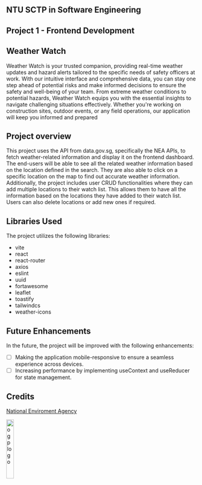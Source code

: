 ## NTU SCTP in Software Engineering

## Project 1 - Frontend Development

## Weather Watch

Weather Watch is your trusted companion, providing real-time weather updates and hazard alerts tailored to the specific needs of safety officers at work.
With our intuitive interface and comprehensive data, you can stay one step ahead of potential risks and make informed decisions to ensure the safety and well-being of your team. From extreme weather conditions to potential hazards, Weather Watch equips you with the essential insights to navigate challenging situations effectively. Whether you're working on construction sites, outdoor events, or any field operations, our application will keep you informed and prepared

## Project overview

This project uses the API from data.gov.sg, specifically the NEA APIs, to fetch weather-related information and display it on the frontend dashboard. The end-users will be able to see all the related weather information based on the location defined in the search. They are also able to click on a specific location on the map to find out accurate weather information. Additionally, the project includes user CRUD functionalities where they can add multiple locations to their watch list. This allows them to have all the information based on the locations they have added to their watch list. Users can also delete locations or add new ones if required.

## Libraries Used

The project utilizes the following libraries:

- vite
- react
- react-router
- axios
- eslint
- uuid
- fortawesome
- leaflet
- toastify
- tailwindcs
- weather-icons

## Future Enhancements

In the future, the project will be improved with the following enhancements:

- [ ] Making the application mobile-responsive to ensure a seamless experience across devices.
- [ ] Increasing performance by implementing useContext and useReducer for state management.

<!-- > ![ntu-project1-weather-watch](https://socialify.git.ci/JustenMX/ntu-project1-weather-watch/image?font=Raleway&forks=1&language=1&name=1&pattern=Plus&pulls=1&stargazers=1&theme=Auto) -->

## Credits

[National Enviroment Agency](https://beta.data.gov.sg/datasets/)

<img src="https://d33wubrfki0l68.cloudfront.net/17db5b93c652e8401162c9c49bd337dad3433f74/6780e/images/ogp-logo-spacing.png" alt="ogp logo"  width="20%" height="20%">
